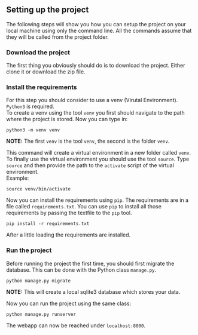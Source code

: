 ## Setting up the project
The following steps will show you how you can setup the project on your local machine using only the command line. All the commands assume that they will be called from the project folder.

### Download the project
The first thing you obviously should do is to download the project. Either clone it or download the zip file.  

### Install the requirements
For this step you should consider to use a venv (Virutal Environment). `Python3` is required.  
To create a venv using the tool `venv` you first should navigate to the path where the project is stored. Now you can type in:  

```
python3 -m venv venv
```
**NOTE:** The first `venv` is the tool `venv`, the second is the folder `venv`.

This command will create a virtual environment in a new folder called `venv`. To finally use the virtual environment you should use the tool `source`. Type `source` and then provide the path to the `activate` script of the virtual environment.  
Example:  

```
source venv/bin/activate
```

Now you can install the requirements using `pip`. The requirements are in a file called `requirements.txt`. You can use `pip` to install all those requirements by passing the textfile to the `pip` tool.

```
pip install -r requirements.txt
```

After a little loading the requirements are installed.

### Run the project
Before running the project the first time, you should first migrate the database. This can be done with the Python class `manage.py`.
```
python manage.py migrate
```
**NOTE:** This will create a local sqlite3 database which stores your data. 

Now you can run the project using the same class:
```
python manage.py runserver
```

The webapp can now be reached under `localhost:8000`.

